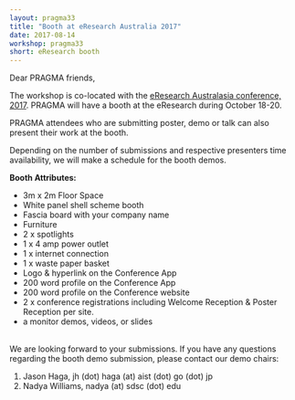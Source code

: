```yaml
---
layout: pragma33
title: "Booth at eResearch Australia 2017"
date: 2017-08-14
workshop: pragma33
short: eResearch booth
---
```


Dear PRAGMA friends,

The workshop is co-located with the [eResearch Australasia conference, 2017](https://conference.eresearch.edu.au/). 
PRAGMA will have a booth at the eResearch during October 18-20. 

PRAGMA attendees who are submitting poster, demo or talk can also 
present their work at the booth. 

Depending on the number of submissions and respective presenters time
availability, we will make a schedule for the booth demos. 

**Booth Attributes:**

  * 3m x 2m Floor Space
  * White panel shell scheme booth
  * Fascia board with your company name
  * Furniture
  * 2 x spotlights
  * 1 x 4 amp power outlet
  * 1 x internet connection
  * 1 x waste paper basket
  * Logo & hyperlink on the Conference App
  * 200 word profile on the Conference App
  * 200 word profile on the Conference website
  * 2 x conference registrations including Welcome Reception & Poster Reception per site.
  * a monitor demos, videos, or slides

<br>
We are looking forward to your submissions. If you have any questions
regarding the booth demo submission, please contact our demo chairs:

1. Jason Haga, jh (dot) haga (at) aist (dot) go (dot) jp
2. Nadya Williams, nadya (at) sdsc (dot) edu
